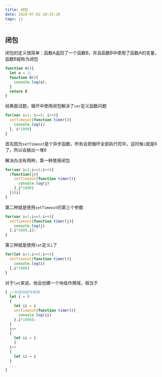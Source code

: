 ```yaml
---
title: 闭包
date: 2020-07-02 10:35:28
tags: js
---
```


## 闭包

闭包的定义很简单：函数A返回了一个函数B，并且函数B中使用了函数A的变量，函数B就称为闭包

```js
function A(){
  let a = 1;
  function B(){
    console.log(a);
  }
  return B
}
```

经典面试题，循环中使用闭包解决了`var`定义函数问题

```js
for(var i=1; i<=5; i++){
  setTimeout(function timer(){
    console.log(i)
  }, i*1000)
}
```

首先因为`setTimeout`是个异步函数，所有会把循环全部执行完毕，这时候`i`就是6了，所以会输出一堆6

解决办法有两种，第一种使用闭包

```js
for(var i=1;i<=5;i++){
  (function(j){
    setTimeout(function timer(){
      console.log(j)
    },j*1000)
  })(i)
}
```

第二种就是使用`setTimeout`的第三个参数

```js
for(var i=1;i<=5;i++){
  setTimeout(function timer(j){
    console.log(j)
  },i*1000,i);
}
```

第三种就是使用`let`定义`i`了

```js
for(let i=1;i<=5;i++){
  setTimeout(function timer(){
    console.log(i)
  },i*1000)
}
```

对于`let`来说，他会创建一个块级作用域，相当于

```js
{ //形成块级作用域
  let i = 0
  {
    let ii = i
    setTimeout(function timer(){
      console.log(ii)
    },i*1000);
  }
  i++
  {
    let ii = i
	}
  i++
  {
    let ii = i
  }
  ...
}
```




